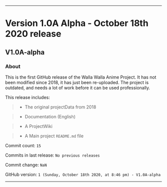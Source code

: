 
***

# Version 1.0A Alpha - October 18th 2020 release

## V1.0A-alpha

### About

This is the first GitHub release of the Walla Walla Anime Project. It has not been modified since 2018, it has just been re-uploaded. The project is outdated, and needs a lot of work before it can be used professionally.

This release includes:

> * The original projectData from 2018

> * Documentation (English)

> * A ProjectWiki

> * A Main project `README.md` file

Commit count: `15`

Commits in last release: `No previous releases`

Commit change: `NaN`

GitHub version: `1 (Sunday, October 18th 2020, at 8:46 pm) - V1.0A-alpha`

***

